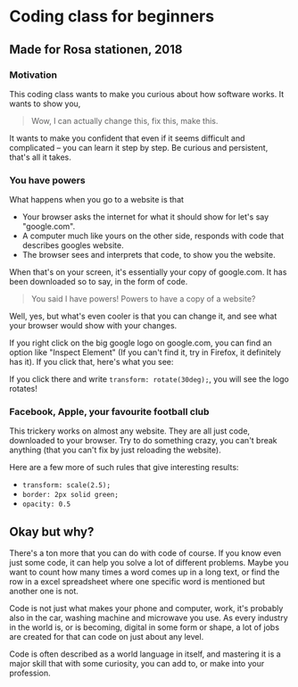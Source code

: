 # Coding class for beginners
## Made for Rosa stationen, 2018

### Motivation
This coding class wants to make you curious about how software works. It wants to show you,
> Wow, I can actually change this, fix this, make this.

It wants to make you confident that even if it seems difficult and complicated – you can learn it step by step. Be curious and persistent, that's all it takes.

### You have powers
What happens when you go to a website is that
* Your browser asks the internet for what it should show for let's say "google.com".
* A computer much like yours on the other side, responds with code that describes googles website.
* The browser sees and interprets that code, to show you the website.

When that's on your screen, it's essentially your copy of google.com. It has been downloaded so to say, in the form of code.

> You said I have powers! Powers to have a copy of a website?

Well, yes, but what's even cooler is that you can change it, and see what your browser would show with your changes.

If you right click on the big google logo on google.com, you can find an option like "Inspect Element" (If you can't find it, try in Firefox, it definitely has it). If you click that, here's what you see:

If you click there and write `transform: rotate(30deg);`, you will see the logo rotates!

### Facebook, Apple, your favourite football club

This trickery works on almost any website. They are all just code, downloaded to your browser. Try to do something crazy, you can't break anything (that you can't fix by just reloading the website).

Here are a few more of such rules that give interesting results:
* `transform: scale(2.5);`
* `border: 2px solid green;`
* `opacity: 0.5`

## Okay but why?

There's a ton more that you can do with code of course. If you know even just some code, it can help you solve a lot of different problems. Maybe you want to count how many times a word comes up in a long text, or find the row in a excel spreadsheet where one specific word is mentioned but another one is not.

Code is not just what makes your phone and computer, work, it's probably also in the car, washing machine and microwave you use.
As every industry in the world is, or is becoming, digital in some form or shape, a lot of jobs are created for that can code on just about any level.

Code is often described as a world language in itself, and mastering it is a major skill that with some curiosity, you can add to, or make into your profession.
